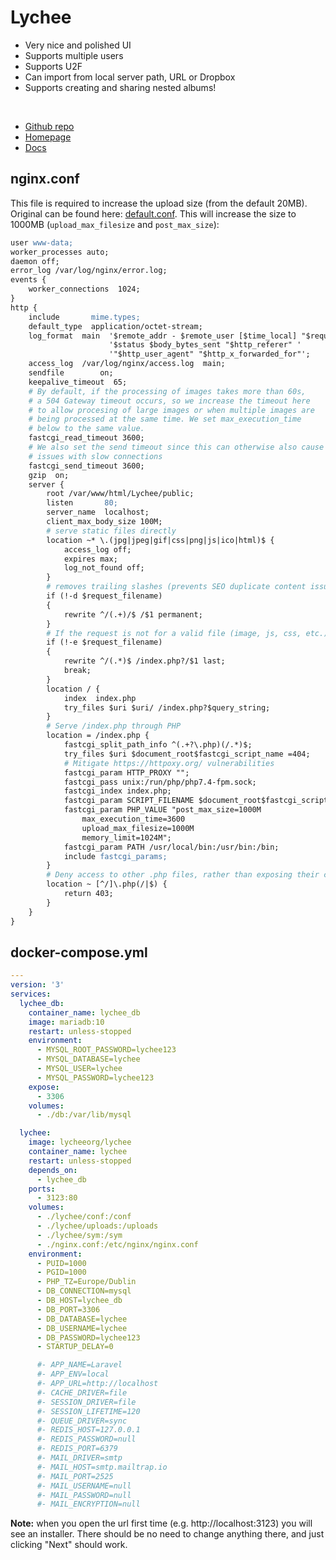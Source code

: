 # Lychee

- Very nice and polished UI
- Supports multiple users
- Supports U2F
- Can import from local server path, URL or Dropbox
- Supports creating and sharing nested albums!

<br>

- [Github repo](https://github.com/LycheeOrg/Lychee)
- [Homepage](https://lycheeorg.github.io/)
- [Docs](https://lycheeorg.github.io/docs/docker.html)


## nginx.conf
This file is required to increase the upload size (from the default 20MB).
Original can be found here: [default.conf](https://github.com/LycheeOrg/Lychee-Docker/blob/master/default.conf).
This will increase the size to 1000MB (`upload_max_filesize` and `post_max_size`):

```apache
user www-data;
worker_processes auto;
daemon off;
error_log /var/log/nginx/error.log;
events {
    worker_connections  1024;
}
http {
    include       mime.types;
    default_type  application/octet-stream;
    log_format  main  '$remote_addr - $remote_user [$time_local] "$request" '
                      '$status $body_bytes_sent "$http_referer" '
                      '"$http_user_agent" "$http_x_forwarded_for"';
    access_log  /var/log/nginx/access.log  main;
    sendfile        on;
    keepalive_timeout  65;
    # By default, if the processing of images takes more than 60s,
    # a 504 Gateway timeout occurs, so we increase the timeout here
    # to allow procesing of large images or when multiple images are
    # being processed at the same time. We set max_execution_time
    # below to the same value.
    fastcgi_read_timeout 3600;
    # We also set the send timeout since this can otherwise also cause
    # issues with slow connections
    fastcgi_send_timeout 3600;
    gzip  on;
    server {
        root /var/www/html/Lychee/public;
        listen       80;
        server_name  localhost;
        client_max_body_size 100M;
        # serve static files directly
        location ~* \.(jpg|jpeg|gif|css|png|js|ico|html)$ {
            access_log off;
            expires max;
            log_not_found off;
        }
        # removes trailing slashes (prevents SEO duplicate content issues)
        if (!-d $request_filename)
        {
            rewrite ^/(.+)/$ /$1 permanent;
        }
        # If the request is not for a valid file (image, js, css, etc.), send to bootstrap
        if (!-e $request_filename)
        {
            rewrite ^/(.*)$ /index.php?/$1 last;
            break;
        }
        location / {
            index  index.php
            try_files $uri $uri/ /index.php?$query_string;
        }
        # Serve /index.php through PHP
        location = /index.php {
            fastcgi_split_path_info ^(.+?\.php)(/.*)$;
            try_files $uri $document_root$fastcgi_script_name =404;
            # Mitigate https://httpoxy.org/ vulnerabilities
            fastcgi_param HTTP_PROXY "";
            fastcgi_pass unix:/run/php/php7.4-fpm.sock;
            fastcgi_index index.php;
            fastcgi_param SCRIPT_FILENAME $document_root$fastcgi_script_name;
            fastcgi_param PHP_VALUE "post_max_size=1000M
                max_execution_time=3600
                upload_max_filesize=1000M
                memory_limit=1024M";
            fastcgi_param PATH /usr/local/bin:/usr/bin:/bin;
            include fastcgi_params;
        }
        # Deny access to other .php files, rather than exposing their contents
        location ~ [^/]\.php(/|$) {
            return 403;
        }
    }
}
```


## docker-compose.yml
```yml
---
version: '3'
services:
  lychee_db:
    container_name: lychee_db
    image: mariadb:10
    restart: unless-stopped
    environment:
      - MYSQL_ROOT_PASSWORD=lychee123
      - MYSQL_DATABASE=lychee
      - MYSQL_USER=lychee
      - MYSQL_PASSWORD=lychee123
    expose:
      - 3306
    volumes:
      - ./db:/var/lib/mysql

  lychee:
    image: lycheeorg/lychee
    container_name: lychee
    restart: unless-stopped
    depends_on:
      - lychee_db
    ports:
      - 3123:80
    volumes:
      - ./lychee/conf:/conf
      - ./lychee/uploads:/uploads
      - ./lychee/sym:/sym
      - ./nginx.conf:/etc/nginx/nginx.conf
    environment:
      - PUID=1000
      - PGID=1000
      - PHP_TZ=Europe/Dublin
      - DB_CONNECTION=mysql
      - DB_HOST=lychee_db
      - DB_PORT=3306
      - DB_DATABASE=lychee
      - DB_USERNAME=lychee
      - DB_PASSWORD=lychee123
      - STARTUP_DELAY=0

      #- APP_NAME=Laravel
      #- APP_ENV=local
      #- APP_URL=http://localhost
      #- CACHE_DRIVER=file
      #- SESSION_DRIVER=file
      #- SESSION_LIFETIME=120
      #- QUEUE_DRIVER=sync
      #- REDIS_HOST=127.0.0.1
      #- REDIS_PASSWORD=null
      #- REDIS_PORT=6379
      #- MAIL_DRIVER=smtp
      #- MAIL_HOST=smtp.mailtrap.io
      #- MAIL_PORT=2525
      #- MAIL_USERNAME=null
      #- MAIL_PASSWORD=null
      #- MAIL_ENCRYPTION=null
```

**Note:** when you open the url first time (e.g. http://localhost:3123) you will see an installer. There should be no need to change anything there, and just clicking "Next" should work.

